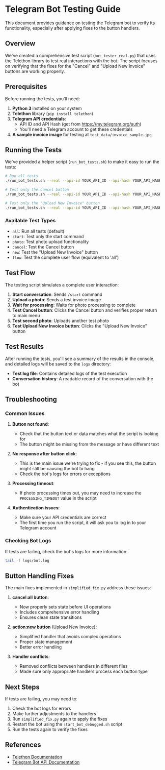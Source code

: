 # Telegram Bot Testing Guide

This document provides guidance on testing the Telegram bot to verify its functionality, especially after applying fixes to the button handlers.

## Overview

We've created a comprehensive test script (`bot_tester_real.py`) that uses the Telethon library to test real interactions with the bot. The script focuses on verifying that the fixes for the "Cancel" and "Upload New Invoice" buttons are working properly.

## Prerequisites

Before running the tests, you'll need:

1. **Python 3** installed on your system
2. **Telethon** library (`pip install telethon`)
3. **Telegram API credentials**:
   - API ID and API Hash (get from https://my.telegram.org/auth)
   - You'll need a Telegram account to get these credentials
4. **A sample invoice image** for testing at `test_data/invoice_sample.jpg`

## Running the Tests

We've provided a helper script (`run_bot_tests.sh`) to make it easy to run the tests:

```bash
# Run all tests
./run_bot_tests.sh --real --api-id YOUR_API_ID --api-hash YOUR_API_HASH

# Test only the cancel button
./run_bot_tests.sh --real --api-id YOUR_API_ID --api-hash YOUR_API_HASH --test cancel

# Test only the "Upload New Invoice" button
./run_bot_tests.sh --real --api-id YOUR_API_ID --api-hash YOUR_API_HASH --test new
```

### Available Test Types

- `all`: Run all tests (default)
- `start`: Test only the start command
- `photo`: Test photo upload functionality
- `cancel`: Test the Cancel button
- `new`: Test the "Upload New Invoice" button
- `flow`: Test the complete user flow (equivalent to 'all')

## Test Flow

The testing script simulates a complete user interaction:

1. **Start conversation**: Sends `/start` command
2. **Upload a photo**: Sends a test invoice image
3. **Wait for processing**: Waits for photo processing to complete
4. **Test Cancel button**: Clicks the Cancel button and verifies proper return to main menu
5. **Test second photo**: Uploads another test photo
6. **Test Upload New Invoice button**: Clicks the "Upload New Invoice" button

## Test Results

After running the tests, you'll see a summary of the results in the console, and detailed logs will be saved to the `logs` directory:

- **Test log file**: Contains detailed logs of the test execution
- **Conversation history**: A readable record of the conversation with the bot

## Troubleshooting

### Common Issues

1. **Button not found**:
   - Check that the button text or data matches what the script is looking for
   - The button might be missing from the message or have different text

2. **No response after button click**:
   - This is the main issue we're trying to fix - if you see this, the button might still be causing the bot to hang
   - Check the bot's logs for errors or exceptions

3. **Processing timeout**:
   - If photo processing times out, you may need to increase the `PROCESSING_TIMEOUT` value in the script

4. **Authentication issues**:
   - Make sure your API credentials are correct
   - The first time you run the script, it will ask you to log in to your Telegram account

### Checking Bot Logs

If tests are failing, check the bot's logs for more information:

```bash
tail -f logs/bot.log
```

## Button Handling Fixes

The main fixes implemented in `simplified_fix.py` address these issues:

1. **cancel:all button**:
   - Now properly sets state before UI operations
   - Includes comprehensive error handling
   - Ensures clean state transitions

2. **action:new button** (Upload New Invoice):
   - Simplified handler that avoids complex operations
   - Proper state management
   - Better error handling

3. **Handler conflicts**:
   - Removed conflicts between handlers in different files
   - Made sure only appropriate handlers process each button type

## Next Steps

If tests are failing, you may need to:

1. Check the bot logs for errors
2. Make further adjustments to the handlers
3. Run `simplified_fix.py` again to apply the fixes
4. Restart the bot using the `start_bot_debugged.sh` script
5. Run the tests again to verify the fixes

## References

- [Telethon Documentation](https://docs.telethon.dev/en/stable/)
- [Telegram Bot API Documentation](https://core.telegram.org/bots/api)